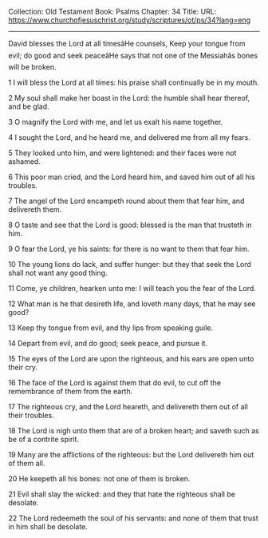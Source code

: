 Collection: Old Testament
Book: Psalms
Chapter: 34
Title: 
URL: https://www.churchofjesuschrist.org/study/scriptures/ot/ps/34?lang=eng

---

David blesses the Lord at all timesâHe counsels, Keep your tongue from evil; do good and seek peaceâHe says that not one of the Messiahâs bones will be broken.

1 I will bless the Lord at all times: his praise shall continually be in my mouth.

2 My soul shall make her boast in the Lord: the humble shall hear thereof, and be glad.

3 O magnify the Lord with me, and let us exalt his name together.

4 I sought the Lord, and he heard me, and delivered me from all my fears.

5 They looked unto him, and were lightened: and their faces were not ashamed.

6 This poor man cried, and the Lord heard him, and saved him out of all his troubles.

7 The angel of the Lord encampeth round about them that fear him, and delivereth them.

8 O taste and see that the Lord is good: blessed is the man that trusteth in him.

9 O fear the Lord, ye his saints: for there is no want to them that fear him.

10 The young lions do lack, and suffer hunger: but they that seek the Lord shall not want any good thing.

11 Come, ye children, hearken unto me: I will teach you the fear of the Lord.

12 What man is he that desireth life, and loveth many days, that he may see good?

13 Keep thy tongue from evil, and thy lips from speaking guile.

14 Depart from evil, and do good; seek peace, and pursue it.

15 The eyes of the Lord are upon the righteous, and his ears are open unto their cry.

16 The face of the Lord is against them that do evil, to cut off the remembrance of them from the earth.

17 The righteous cry, and the Lord heareth, and delivereth them out of all their troubles.

18 The Lord is nigh unto them that are of a broken heart; and saveth such as be of a contrite spirit.

19 Many are the afflictions of the righteous: but the Lord delivereth him out of them all.

20 He keepeth all his bones: not one of them is broken.

21 Evil shall slay the wicked: and they that hate the righteous shall be desolate.

22 The Lord redeemeth the soul of his servants: and none of them that trust in him shall be desolate.
